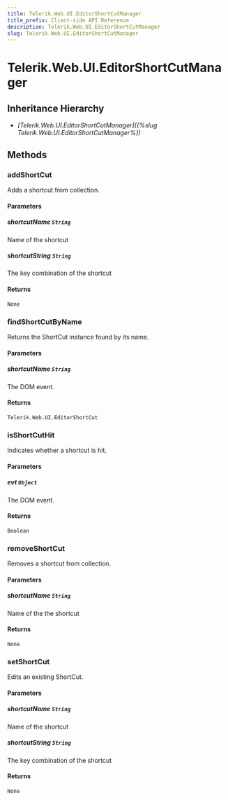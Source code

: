 ```yaml
---
title: Telerik.Web.UI.EditorShortCutManager
title_prefix: Client-side API Reference
description: Telerik.Web.UI.EditorShortCutManager
slug: Telerik.Web.UI.EditorShortCutManager
---
```


# Telerik.Web.UI.EditorShortCutManager

## Inheritance Hierarchy

* *[Telerik.Web.UI.EditorShortCutManager]({%slug Telerik.Web.UI.EditorShortCutManager%})*


## Methods

### addShortCut

Adds a shortcut from collection.

#### Parameters

##### shortcutName `String`

Name of the shortcut

##### shortcutString `String`

The key combination of the shortcut

#### Returns

`None` 

### findShortCutByName

Returns the ShortCut instance found by its name.  

#### Parameters

##### shortcutName `String`

The DOM event.

#### Returns

`Telerik.Web.UI.EditorShortCut` 

### isShortCutHit

Indicates whether a shortcut is hit. 

#### Parameters

##### evt `Object`

The DOM event.

#### Returns

`Boolean` 

### removeShortCut

Removes a shortcut from collection.

#### Parameters

##### shortcutName `String`

Name of the the shortcut

#### Returns

`None` 

### setShortCut

Edits an existing ShortCut.  

#### Parameters

##### shortcutName `String`

Name of the shortcut

##### shortcutString `String`

The key combination of the shortcut

#### Returns

`None` 

